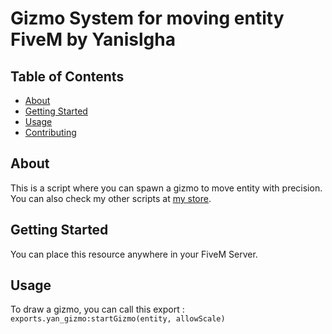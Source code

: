 # Gizmo System for moving entity FiveM by Yanislgha

## Table of Contents

- [About](#about)
- [Getting Started](#getting_started)
- [Usage](#usage)
- [Contributing](../CONTRIBUTING.md)

## About <a name = "about"></a>

This is a script where you can spawn a gizmo to move entity with precision.
You can also check my other scripts at [my store](https://roleplayv.tebex.io/).


## Getting Started <a name = "getting_started"></a>

You can place this resource anywhere in your FiveM Server.

## Usage <a name = "usage"></a>

To draw a gizmo, you can call this export : `exports.yan_gizmo:startGizmo(entity, allowScale)`